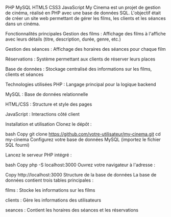 PHP
MySQL
HTML5
CSS3
JavaScript
My Cinema est un projet de gestion de cinéma, réalisé en PHP avec une base de données SQL. L'objectif était de créer un site web permettant de gérer les films, les clients et les séances dans un cinéma.

Fonctionnalités principales
Gestion des films : Affichage des films à l'affiche avec leurs détails (titre, description, durée, genre, etc.)

Gestion des séances : Affichage des horaires des séances pour chaque film

Réservations : Système permettant aux clients de réserver leurs places

Base de données : Stockage centralisé des informations sur les films, clients et séances

Technologies utilisées
PHP : Langage principal pour la logique backend

MySQL : Base de données relationnelle

HTML/CSS : Structure et style des pages

JavaScript : Interactions côté client

Installation et utilisation
Clonez le dépôt :

bash
Copy
git clone https://github.com/votre-utilisateur/my-cinema.git
cd my-cinema
Configurez votre base de données MySQL (importez le fichier SQL fourni)

Lancez le serveur PHP intégré :

bash
Copy
php -S localhost:3000
Ouvrez votre navigateur à l'adresse :

Copy
http://localhost:3000
Structure de la base de données
La base de données contient trois tables principales :

films : Stocke les informations sur les films

clients : Gère les informations des utilisateurs

seances : Contient les horaires des séances et les réservations



